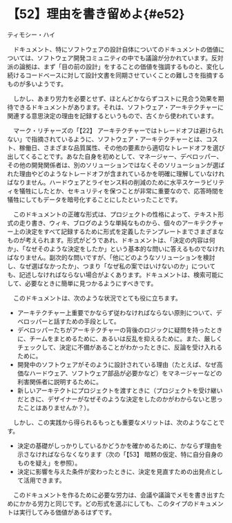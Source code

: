 # 【52】理由を書き留めよ{#e52}

<div class="author">ティモシー・ハイ</div>

　ドキュメント、特にソフトウェアの設計自体についてのドキュメントの価値については、ソフトウェア開発コミュニティの中でも議論が分かれています。反対派の論拠は、まず「目の前の設計」をすることの価値を強調するものと、変化し続けるコードベースに対して設計文書を同期させていくことの難しさを指摘するものが多いようです。

　しかし、あまり労力を必要とせず、ほとんどかならずコストに見合う効果を期待できるドキュメントがあります。それは、ソフトウェア・アーキテクチャーに関連する意思決定の理由を記録するというもので、古くから使われています。

　マーク・リチャーズの「【22】 アーキテクチャーではトレードオフは避けられない」で指摘されているように、ソフトウェア・アーキテクチャーとは、コスト、稼働日、さまざまな品質属性、その他の要素から適切なトレードオフを選び出してくることです。あなた自身を初めとして、マネージャー、デベロッパー、その他の開発関係者は、別のソリューションではなくそのソリューションが選ばれた理由やどのようなトレードオフが含まれているかを明確に理解していなければなりません。ハードウェアとライセンス料の削減のために水平スケーラビリティを犠牲にしたとか、セキュリティを保つことが非常に重要なので、応答時間を犠牲にしてもデータを暗号化することにしたといったことです。

　このドキュメントの正確な形式は、プロジェクトの性格によって、テキスト形式の走り書き、ウィキ、ブログのような単純なものから、個々のアーキテクチャー上の決定をすべて記録するために形式を定義したテンプレートまでさまざまなものが考えられます。形式がどうであれ、ドキュメントは、「決定の内容は何か」、「なぜそのような決定をしたか」という基本的な問いに答えるものでなければなりません。副次的な問いですが、「他にどのようなソリューションを検討し、なぜ選ばなかったか」、つまり「なぜ私の案ではいけないのか」についても、記述しなければならない場合がよくあります。ドキュメントは、検索可能にして、必要なときに簡単に見つかるようにすべきです。

　このドキュメントは、次のような状況でとても役に立ちます。

* アーキテクチャー上重要でかならず従わなければならない原則について、デベロッパーと話すための手段として。
* デベロッパーたちがアーキテクチャーの背後のロジックに疑問を持ったときに、チームをまとめるために、あるいは反乱を抑えるために。また、厳しくチェックして、決定に不備があることがわかったときに、反論を受け入れるために。
* 開発中のソフトウェアがそのように設計されている理由（たとえば、なぜ高価なハードウェア、ソフトウェア部品が必要かなど）をマネージャーなどの利害関係者に説明するために。
* 新しいアーキテクトにプロジェクトを渡すときに（プロジェクトを受け継いだときに、デザイナーがなぜそのような決定をしたのかがわからないと思ったことはありませんか？）。

　しかし、この実践から得られるもっとも重要なメリットは、次のようなことです。

* 決定の基礎がしっかりしているかどうかを確かめるために、かならず理由を示さなければならなくなります（次の「【53】 暗黙の仮定、特に自分自身のものを疑え」を参照）。
* 決定に影響を与えた条件が変わったときに、決定を見直すための出発点として活用できます。

　このドキュメントを作るために必要な労力は、会議や議論でメモを書き出すためにかかる労力と同じです。どの形式を選ぶにしても、このタイプのドキュメントは実行してみる価値があるはずです。
